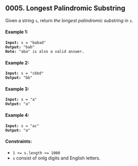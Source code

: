 ## 0005. Longest Palindromic Substring

Given a string `s`, return _the longest palindromic substring_ in `s`.

#### **Example 1:**

<pre><code><strong>Input:</strong> s = "babad"
<strong>Output:</strong> "bab"
<strong>Note:</strong> "aba" is also a valid answer.</code></pre>

#### **Example 2:**

<pre><code><strong>Input:</strong> s = "cbbd"
<strong>Output:</strong> "bb"</code></pre>

#### **Example 3:**

<pre><code><strong>Input:</strong> s = "a"
<strong>Output:</strong> "a"</code></pre>

#### **Example 4:**

<pre><code><strong>Input:</strong> s = "ac"
<strong>Output:</strong> "a"</code></pre>

#### **Constraints:**

- `1 <= s.length <= 1000`
- `s` consist of onlg digits and English letters.
